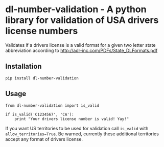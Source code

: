 dl-number-validation - A python library for validation of USA drivers license numbers
=========================
Validates if a drivers license is a valid format for a given two letter state abbreviation according to http://adr-inc.com/PDFs/State_DLFormats.pdf

Installation
------------
`pip install dl-number-validation`

Usage
-----
```
from dl-number-validation import is_valid

if is_valid('C1234567', 'CA'):
    print "Your drivers license number is valid! Yay!"
```

If you want US territories to be used for validation call `is_valid` with `allow_territories=True`. Be warned, currently these additional territories accept any format of drivers license.
